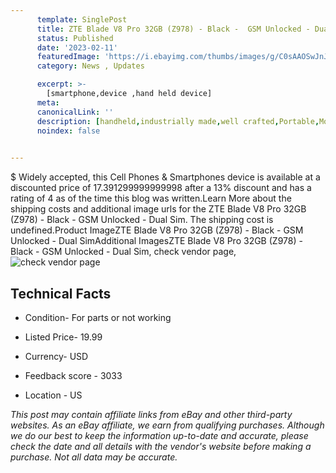 ```yaml
---
      template: SinglePost
      title: ZTE Blade V8 Pro 32GB (Z978) - Black -  GSM Unlocked - Dual Sim
      status: Published
      date: '2023-02-11'
      featuredImage: 'https://i.ebayimg.com/thumbs/images/g/C0sAAOSwJnJjzCAO/s-l225.jpg'
      category: News , Updates

      excerpt: >-
        [smartphone,device ,hand held device]
      meta:
      canonicalLink: ''
      description: [handheld,industrially made,well crafted,Portable,Mobile,Compact,Convenient,Lightweight,Maneuverable,Man-portable,Miniature,Carriable,Hand-held,Light,Holdable,Transportable,Mobile device,Pocket-sized,On-the-go,Wireless,Cordless,Compact size,Convenient size, smartphone,device ,hand held device]
      noindex: false

        
---
```

$
    Widely accepted, this Cell Phones & Smartphones device is available at a discounted price of 17.391299999999998 after a 13% discount and has a rating of 4 as of the time this blog was written.Learn More about the shipping costs and additional image urls for the ZTE Blade V8 Pro 32GB (Z978) - Black -  GSM Unlocked - Dual Sim. The shipping cost is undefined.Product ImageZTE Blade V8 Pro 32GB (Z978) - Black -  GSM Unlocked - Dual SimAdditional ImagesZTE Blade V8 Pro 32GB (Z978) - Black -  GSM Unlocked - Dual Sim, check vendor page, ![check vendor page](https://origin-galleryplus.ebayimg.com/ws/web/144910884309_2_0_1/225x225.jpg,https://origin-galleryplus.ebayimg.com/ws/web/144910884309_3_0_1/225x225.jpg,https://origin-galleryplus.ebayimg.com/ws/web/144910884309_4_0_1/225x225.jpg,https://origin-galleryplus.ebayimg.com/ws/web/144910884309_5_0_1/225x225.jpg,https://origin-galleryplus.ebayimg.com/ws/web/144910884309_6_0_1/225x225.jpg,https://origin-galleryplus.ebayimg.com/ws/web/144910884309_7_0_1/225x225.jpg,https://origin-galleryplus.ebayimg.com/ws/web/144910884309_8_0_1/225x225.jpg,https://origin-galleryplus.ebayimg.com/ws/web/144910884309_9_0_1/225x225.jpg,https://origin-galleryplus.ebayimg.com/ws/web/144910884309_10_0_1/225x225.jpg,https://origin-galleryplus.ebayimg.com/ws/web/144910884309_11_0_1/225x225.jpg,https://origin-galleryplus.ebayimg.com/ws/web/144910884309_12_0_1/225x225.jpg,https://origin-galleryplus.ebayimg.com/ws/web/144910884309_13_0_1/225x225.jpg,https://origin-galleryplus.ebayimg.com/ws/web/144910884309_14_0_1/225x225.jpg,https://origin-galleryplus.ebayimg.com/ws/web/144910884309_15_0_1/225x225.jpg)
    
    

 ## Technical Facts 



     
      

 - Condition- For parts or not working 


      

 - Listed Price- 19.99 


      

 - Currency- USD 


      

 - Feedback score - 3033 


      

 - Location - US 


      
      

 *_This post may contain affiliate links from eBay and other third-party websites. As an eBay affiliate, we earn from qualifying purchases. Although we do our best to keep the information up-to-date and accurate, please check the date and all details with the vendor's website before making a purchase. Not all data may be accurate._*



    
    
    
    
    